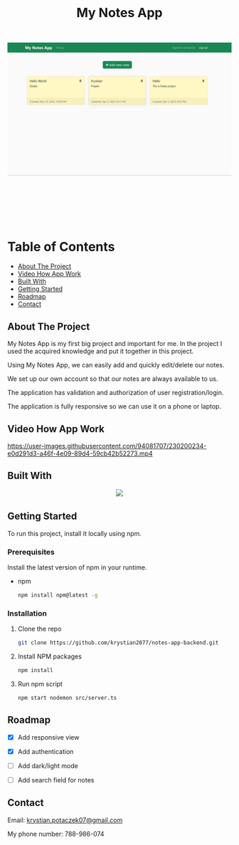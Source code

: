 <br />
<div align="center">
  <h1 style="margin-bottom: 50px">My Notes App </h1>
 <img src="images/start.png" alt="Start" style="margin-bottom: 100px" >
</div>


# Table of Contents

- [About The Project](#about-the-project)
- [Video How App Work
  ](#video-how-app-work)
- [Built With
  ](#built-with
  )
- [Getting Started
  ](#getting-started)
- [Roadmap](#roadmap)
- [Contact](#contact)


## About The Project

My Notes App is my first big project and important for me. In the project I used the acquired knowledge and put it together in this project.

Using My Notes App, we can easily add and quickly edit/delete our notes.

We set up our own account so that our notes are always available to us.

The application has validation and authorization of user registration/login.

The application is fully responsive so we can use it on a phone or laptop.


## Video How App Work



https://user-images.githubusercontent.com/94081707/230200234-e0d291d3-a46f-4e09-89d4-59cb42b52273.mp4



## Built With

<p align="center">
  <a href="https://skillicons.dev">
    <img src="https://skillicons.dev/icons?i=typescript,nodejs,express,mongodb,react,bootstrap" />
  </a>
</p>


## Getting Started

To run this project, install it locally using npm.

### Prerequisites

Install the latest version of npm in your runtime.
* npm
  ```sh
  npm install npm@latest -g
  ```

### Installation


1. Clone the repo
   ```sh
   git clone https://github.com/krystian2077/notes-app-backend.git
   ```
3. Install NPM packages
   ```sh
   npm install
   ```
4. Run npm script
   ```sh
   npm start nodemon src/server.ts
   ```


## Roadmap

- [x] Add responsive view
- [x] Add authentication
- [ ] Add dark/light mode
- [ ] Add search field for notes


<!-- CONTACT -->
## Contact

Email: krystian.potaczek07@gmail.com

My phone number: 788-986-074



